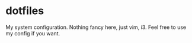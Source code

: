 dotfiles
========

My system configuration. Nothing fancy here, just vim, i3. Feel free to use my config if you want.

